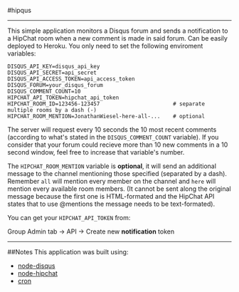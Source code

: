 #hipqus
***
This simple application monitors a Disqus forum and sends a notification to a HipChat room when a new comment is made in said forum. Can be easily deployed to Heroku. You only need to set the following enviroment variables:

```
DISQUS_API_KEY=disqus_api_key
DISQUS_API_SECRET=api_secret
DISQUS_API_ACCESS_TOKEN=api_access_token
DISQUS_FORUM=your_disqus_forum
DISQUS_COMMENT_COUNT=10
HIPCHAT_API_TOKEN=hipchat_api_token
HIPCHAT_ROOM_ID=123456-123457                       # separate multiple rooms by a dash (-)
HIPCHAT_ROOM_MENTION=JonathanWiesel-here-all-...    # optional
```

The server will request every 10 seconds the 10 most recent comments (according to what's stated in the `DISQUS_COMMENT_COUNT` variable). If you consider that your forum could recieve more than 10 new comments in a 10 second window, feel free to increase that variable's number.

The `HIPCHAT_ROOM_MENTION` variable is **optional**, it will send an additional message to the channel mentioning those specified (separated by a dash). Remember `all` will mention every member on the channel and `here` will mention every available room members.
(It cannot be sent along the original message because the first one is HTML-formated and the HipChat API states that to use @mentions the message needs to be text-formated).

You can get your `HIPCHAT_API_TOKEN` from:

Group Admin tab -> API -> Create new **notification** token

***

##Notes
This application was built using:
* [node-disqus](https://github.com/hay/node-disqus)
* [node-hipchat](https://github.com/nkohari/node-hipchat)
* [cron](https://github.com/ncb000gt/node-cron)

